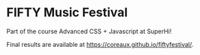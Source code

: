 # FIFTY Music Festival

Part of the course Advanced CSS + Javascript at SuperHi!

Final results are available at https://coreaux.github.io/fiftyfestival/.
